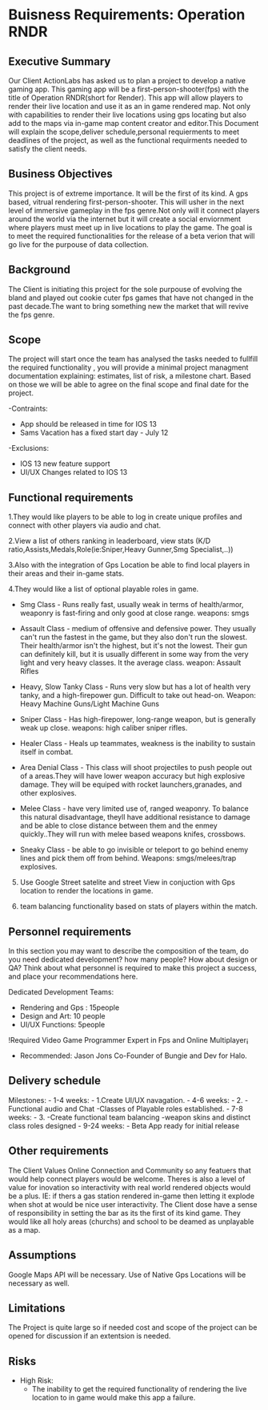 # Buisness Requirements: Operation RNDR

## Executive Summary

Our Client ActionLabs has asked us to plan a project to develop a native gaming app. This gaming app will be a first-person-shooter(fps) with the title of Operation RNDR(short for Render). This app will allow players to render their live location and use it as an in game rendered map. Not only with capabilities to render their live locations using gps locating but also add to the maps via in-game map content creator and editor.This Document will explain the scope,deliver schedule,personal requierments to meet deadlines of the project, as well as the functional requirments needed to satisfy the client needs.

## Business Objectives

This project is of extreme importance. It will be the first of its kind. A gps based, vitrual rendering first-person-shooter.
This will usher in the next level of immersive gameplay in the fps genre.Not only will it connect players around the world via the internet but it will create a social enviornment where players must meet up in live locations to play the game.
The goal is to meet the required functionalities for the release of a beta verion that will go live for the purpouse of data collection.

## Background

The Client is initiating this project for the sole purpouse of evolving the bland and played out cookie cuter fps games that have not changed in the past decade.The want to bring something new the market that will revive the fps genre.

## Scope

The project will start once the team has analysed the tasks needed to fullfill the required functionality , you will provide a minimal project managment documentation explaining: estimates, list of risk, a milestone chart. Based on those we will be able to agree on the final scope and final date for the project.

-Contraints: 
  - App should be released in time for IOS 13
  - Sams Vacation has a fixed start day - July 12
  
-Exclusions:
  - IOS 13 new feature support
  - UI/UX Changes related to IOS 13 

## Functional requirements

1.They would like players to be able to log in create unique profiles and connect with other players via audio and chat.

2.View a list of others ranking in leaderboard, view stats (K/D ratio,Assists,Medals,Role(ie:Sniper,Heavy Gunner,Smg Specialist,..))

3.Also with the integration of Gps Location be able to find local players in their areas and their in-game stats.

4.They would like a list of optional playable roles in game.

 - Smg Class - Runs really fast, usually weak in terms of health/armor, weaponry is fast-firing and only good at close range. weapons: smgs

 - Assault Class - medium of offensive and defensive power. They usually can't run the fastest in the game, but they also don't run the slowest. Their health/armor isn't the highest, but it's not the lowest. Their gun can definitely kill, but it is usually different in some way from the very light and very heavy classes. It the average class. weapon: Assault Rifles

 - Heavy, Slow Tanky Class - Runs very slow but has a lot of health very tanky, and a high-firepower gun. Difficult to take out head-on. Weapon: Heavy Machine Guns/Light Machine Guns

 - Sniper Class - Has high-firepower, long-range weapon, but is generally weak up close. weapons: high caliber sniper rifles.

 - Healer Class - Heals up teammates, weakness is the inability to sustain itself in combat.

 - Area Denial Class - This class will shoot projectiles to push people out of a areas.They will have lower weapon accuracy but high explosive damage. They will be equiped with rocket launchers,granades, and other explosives.

 - Melee Class - have very limited use of, ranged weaponry. To balance this natural disadvantage, theyll have additional resistance to damage and be able to close distance between them and the enmey quickly..They will run with melee based weapons knifes, crossbows.

 - Sneaky Class - be able to go invisible or teleport to go behind enemy lines and pick them off from behind. Weapons: smgs/melees/trap explosives.

5. Use Google Street satelite and street View in conjuction with Gps location to render the locations in game.

6. team balancing functionality based on stats of players within the match.

## Personnel requirements

In this section you may want to describe the composition of the team, do you need dedicated development?  how many people?  How about design or QA?  Think about what personnel is required to make this project a success, and place your recommendations here.

Dedicated Development Teams: 
  - Rendering and Gps : 15people
  - Design and Art: 10 people
  - UI/UX Functions: 5people
  
  
!Required Video Game Programmer Expert in Fps and Online Multiplayer¡
  - Recommended: Jason Jons Co-Founder of Bungie and Dev for Halo.

## Delivery schedule
  
  Milestones:
     -  1-4 weeks:
        - 1.Create UI/UX navagation.
     -  4-6 weeks:
        - 2. 
          -Functional audio and Chat
          -Classes of Playable roles established.
     -  7-8 weeks:
        - 3.
          -Create functional team balancing 
          -weapon skins and distinct class roles designed
     - 9-24 weeks:
          - Beta App ready for initial release
          
          

## Other requirements

The Client Values Online Connection and Community so any featuers that would help connect players would be welcome. Theres is also a level of value for inovation so interactivity with real world rendered objects would be a plus. IE: if thers a gas station rendered in-game then letting it explode when shot at would be nice user interactivity.
The Client dose have a sense of responsibility in setting the bar as its the first of its kind game. They would like all holy areas (churchs) and school to be deamed as unplayable as a map.

## Assumptions

Google Maps API will be necessary.
Use of Native Gps Locations will be necessary as well.

## Limitations

The Project is quite large so if needed cost and scope of the project can be opened for discussion if an extentsion is needed.

## Risks

- High Risk:
  - The inability to get the required functionality of rendering the live location to in game would make this app a failure.
